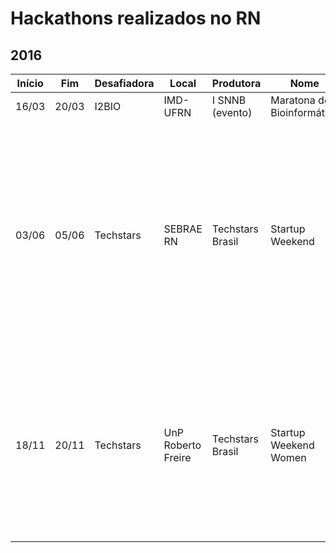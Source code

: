 # Hackathons realizados no RN
## 2016
| Início | Fim | Desafiadora | Local | Produtora | Nome | Links |
| ------ |---- | ----------- | ----- | --------- | ---- | ----- |
| 16/03 | 20/03 | I2BIO | IMD-UFRN | I SNNB (evento) | Maratona de Bioinformática | [1](http://www.i2bio.org/eventos/i-simposio-norte-nordeste-de-bioinformatica-a-supercomputacao-na-bioinformatica/), [2](http://web.archive.org/web/20160405214118/bioinformatica.imd.ufrn.br/snnb/listaH.php) e [3](https://www.imd.ufrn.br/portal/noticias/2073/simp%C3%B3sio-norte-nordeste-de-bioinform%C3%A1tica-inaugura-supercomputador-no-imd)|
| 03/06 | 05/06 | Techstars | SEBRAE RN | Techstars Brasil | Startup Weekend | [1](http://communities.techstars.com/brazil/natal/startup-weekend/8827), [2](https://apartamento702.com.br/3-motivos-para-te-fazer-participar-da-startup-weekend-natal/), [3](https://www.sympla.com.br/startup-weekend-natal---03-04-e-05-de-junho__60169), [4](https://nossaciencia.com.br/noticias/natal-sedia-4a-edicao-do-startup-weekend/), [5](https://www.facebook.com/StartupWeekendNatal/photos/a.583039988450993/1012240715530916/), [6](https://apartamento702.com.br/startup-weekend-natal-acontece-em-junho-e-esta-com-inscricoes-abertas/), [7](https://www.facebook.com/watch/?v=1042806359141018), [8](https://www.facebook.com/watch/?v=1042832609138393), [9](http://blog.tribunadonorte.com.br/beabadigital/2016/05/06/startup-weekend-natal-esta-com-inscricoes-abertas/), [10](https://www.facebook.com/watch/?v=1048984291856558), [11](https://www.facebook.com/watch/?v=1049548138466840), [12](https://www.facebook.com/watch/?v=1049690295119291), [13](https://www.facebook.com/watch/?v=1050094068412247), [14](https://www.facebook.com/watch/?v=1050152885073032), [15](https://www.facebook.com/watch/?v=1050156318406022), [16](https://www.facebook.com/watch/?v=1050307251724262), [17](https://www.facebook.com/StartupWeekendNatal/posts/1051106928310961), [18](https://www.facebook.com/StartupWeekendNatal/posts/1051896008232053), [19](https://www.facebook.com/StartupWeekendNatal/photos/a.583039988450993/1052306668190987/), [20](https://www.facebook.com/StartupWeekendNatal/videos/1052598514828469/), [21](https://www.facebook.com/pg/StartupWeekendNatal/photos/?tab=album&album_id=1052304528191201) e [22](http://g1.globo.com/rn/rio-grande-do-norte/bom-dia-rn/videos/t/edicoes/v/em-busca-de-inovacao-empreendedores-participam-de-startup-weekend-no-rn/5074099/)
| 18/11 | 20/11 | Techstars | UnP Roberto Freire | Techstars Brasil | Startup Weekend Women | [1](https://www.facebook.com/StartupWeekendNatal/photos/a.583039988450993/1151615524926767/), [2](https://www.sympla.com.br/startup-weekend-natal-women---novembro-2016__58106), [3](https://www.facebook.com/StartupWeekendNatal/posts/1200202333401419), [4](https://www.facebook.com/StartupWeekendNatal/posts/1200201880068131), [5](https://www.facebook.com/StartupWeekendNatal/posts/1200225450065774), [6](https://www.facebook.com/StartupWeekendNatal/posts/1200585773363075), [7](https://www.facebook.com/StartupWeekendNatal/posts/1200588543362798), [8](https://www.facebook.com/StartupWeekendNatal/videos/1201656629922656/), [9](https://www.facebook.com/StartupWeekendNatal/videos/1201693333252319/), [10](https://www.facebook.com/StartupWeekendNatal/videos/1201732166581769/), [11](https://www.facebook.com/StartupWeekendNatal/posts/1202690833152569), [12](https://www.facebook.com/StartupWeekendNatal/posts/1202693139819005), [13](https://www.facebook.com/StartupWeekendNatal/posts/1202697159818603), [14](https://www.facebook.com/StartupWeekendNatal/posts/1202698013151851), [15](https://www.facebook.com/StartupWeekendNatal/photos/a.583039988450993/1202702336484752/), [16](https://www.facebook.com/StartupWeekendNatal/posts/1202724593149193), [17](http://g1.globo.com/rn/rio-grande-do-norte/bom-dia-rn/videos/t/edicoes/v/evento-incentiva-empreendedorismo-feminino-no-mercado-de-trabalho/5463029/), [18](https://unp.br/noticias/startup-weekend-women-acontece-de-18-2011-na-unidade-roberto-freire/) e [19](http://blog.tribunadonorte.com.br/beabadigital/2016/11/08/natal-vai-sediar-evento-startup-weekend-women/)|